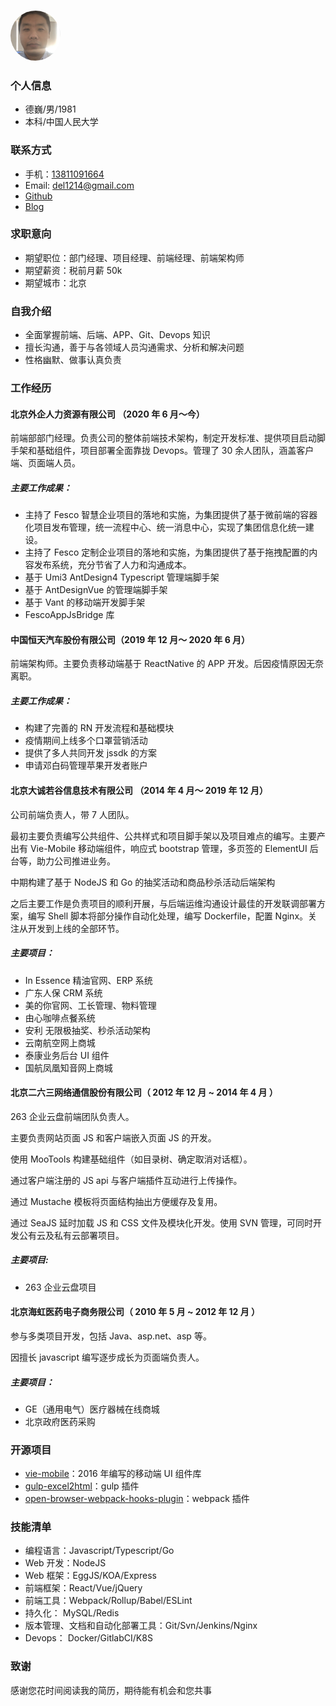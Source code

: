 ### <img src="./avatar_40.jpg" width="80" height="80" style="border-radius: 50px;">

### 个人信息

- 德巍/男/1981
- 本科/中国人民大学

### 联系方式

- 手机：[13811091664](tel:13811091664)
- Email: [del1214@gmail.com](mailto:del1214@gmail.com)
- [Github](https://github.com/del1214)
- [Blog](https://del1214.github.io)

### 求职意向

- 期望职位：部门经理、项目经理、前端经理、前端架构师
- 期望薪资：税前月薪 50k
- 期望城市：北京

### 自我介绍

- 全面掌握前端、后端、APP、Git、Devops 知识
- 擅长沟通，善于与各领域人员沟通需求、分析和解决问题
- 性格幽默、做事认真负责

### 工作经历

#### 北京外企人力资源有限公司 （2020 年 6 月～今）

前端部部门经理。负责公司的整体前端技术架构，制定开发标准、提供项目启动脚手架和基础组件，项目部署全面靠拢 Devops。管理了 30 余人团队，涵盖客户端、页面端人员。

##### 主要工作成果：

- 主持了 Fesco 智慧企业项目的落地和实施，为集团提供了基于微前端的容器化项目发布管理，统一流程中心、统一消息中心，实现了集团信息化统一建设。
- 主持了 Fesco 定制企业项目的落地和实施，为集团提供了基于拖拽配置的内容发布系统，充分节省了人力和沟通成本。
- 基于 Umi3 AntDesign4 Typescript 管理端脚手架
- 基于 AntDesignVue 的管理端脚手架
- 基于 Vant 的移动端开发脚手架
- FescoAppJsBridge 库

#### 中国恒天汽车股份有限公司（2019 年 12 月～ 2020 年 6 月）

前端架构师。主要负责移动端基于 ReactNative 的 APP 开发。后因疫情原因无奈离职。

##### 主要工作成果：

- 构建了完善的 RN 开发流程和基础模块
- 疫情期间上线多个口罩营销活动
- 提供了多人共同开发 jssdk 的方案
- 申请邓白码管理苹果开发者账户

#### 北京大诚若谷信息技术有限公司 （2014 年 4 月～ 2019 年 12 月）

公司前端负责人，带 7 人团队。

最初主要负责编写公共组件、公共样式和项目脚手架以及项目难点的编写。主要产出有 Vie-Mobile 移动端组件，响应式 bootstrap 管理，多页签的 ElementUI 后台等，助力公司推进业务。

中期构建了基于 NodeJS 和 Go 的抽奖活动和商品秒杀活动后端架构

之后主要工作是负责项目的顺利开展，与后端运维沟通设计最佳的开发联调部署方案，编写 Shell 脚本将部分操作自动化处理，编写 Dockerfile，配置 Nginx。关注从开发到上线的全部环节。

##### 主要项目：

- In Essence 精油官网、ERP 系统
- 广东人保 CRM 系统
- 美的你官网、工长管理、物料管理
- 由心咖啡点餐系统
- 安利 无限极抽奖、秒杀活动架构
- 云南航空网上商城
- 泰康业务后台 UI 组件
- 国航凤凰知音网上商城

#### 北京二六三网络通信股份有限公司（ 2012 年 12 月 ~ 2014 年 4 月 ）

263 企业云盘前端团队负责人。

主要负责网站页面 JS 和客户端嵌入页面 JS 的开发。

使用 MooTools 构建基础组件（如目录树、确定取消对话框）。

通过客户端注册的 JS api 与客户端插件互动进行上传操作。

通过 Mustache 模板将页面结构抽出方便缓存及复用。

通过 SeaJS 延时加载 JS 和 CSS 文件及模块化开发。使用 SVN 管理，可同时开发公有云及私有云部署项目。

##### 主要项目:

- 263 企业云盘项目

#### 北京海虹医药电子商务限公司（ 2010 年 5 月 ~ 2012 年 12 月 ）

参与多类项目开发，包括 Java、asp.net、asp 等。

因擅长 javascript 编写逐步成长为页面端负责人。

##### 主要项目：

- GE（通用电气）医疗器械在线商城
- 北京政府医药采购

### 开源项目

- [vie-mobile](https://github.com/del1214/vie-mobile)：2016 年编写的移动端 UI 组件库
- [gulp-excel2html](https://github.com/del1214/gulp-excel2html)：gulp 插件
- [open-browser-webpack-hooks-plugin](https://github.com/del1214/open-browser-webpack-plugin)：webpack 插件

### 技能清单

- 编程语言：Javascript/Typescript/Go
- Web 开发：NodeJS
- Web 框架：EggJS/KOA/Express
- 前端框架：React/Vue/jQuery
- 前端工具：Webpack/Rollup/Babel/ESLint
- 持久化： MySQL/Redis
- 版本管理、文档和自动化部署工具：Git/Svn/Jenkins/Nginx
- Devops： Docker/GitlabCI/K8S

### 致谢

感谢您花时间阅读我的简历，期待能有机会和您共事
